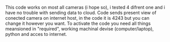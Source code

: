 This code works on most all cameras (i hope so), i tested 4 difrent one and i have no trouble with sending data to cloud.
Code sends present view of conected camera on internet host, in the code it is 4243 but you can change it however you want.
To activate the code you need all things meansioned in "required", working machinal devise (computer/laptop), python and acces to internet. 
